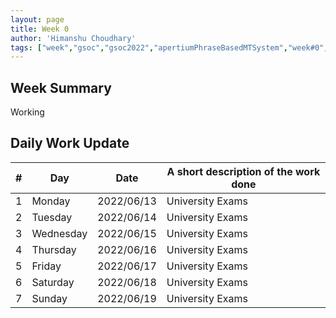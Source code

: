 ```yaml
---
layout: page
title: Week 0
author: 'Himanshu Choudhary'
tags: ["week","gsoc","gsoc2022","apertiumPhraseBasedMTSystem","week#0","eval#1"]
---
```


## Week Summary

Working 


## Daily Work Update

|\#|Day|Date|A short description of the work done|  
|---	|---	|---	|---	|  
|1   	| Monday 	|   	2022/06/13	| University Exams |  
|2   	| Tuesday  	|   2022/06/14	| University Exams	|  
|3   	| Wednesday |  2022/06/15 	| University Exams |  
|4   	| Thursday  |   2022/06/16	| University Exams |  
|5   	| Friday  	|   2022/06/17	| University Exams |  
|6   	| Saturday  |  2022/06/18	| University Exams |  
|7   	| Sunday  	|   2022/06/19	| University Exams |  
